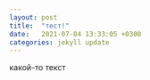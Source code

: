 ```yaml
---
layout: post
title:  "тест!"
date:   2021-07-04 13:33:05 +0300
categories: jekyll update
---
```


какой-то текст